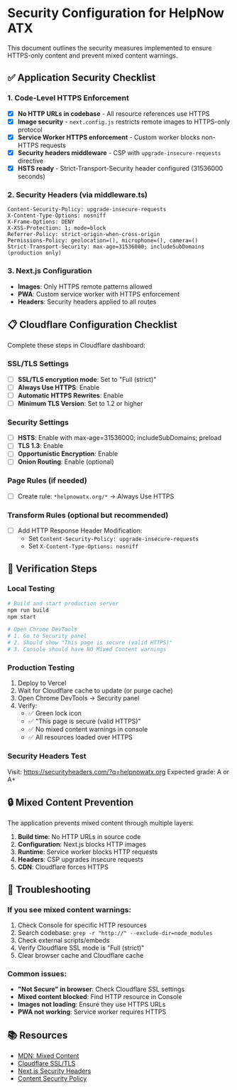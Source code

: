 # Security Configuration for HelpNow ATX

This document outlines the security measures implemented to ensure HTTPS-only content and prevent mixed content warnings.

## ✅ Application Security Checklist

### 1. Code-Level HTTPS Enforcement
- [x] **No HTTP URLs in codebase** - All resource references use HTTPS
- [x] **Image security** - `next.config.js` restricts remote images to HTTPS-only protocol
- [x] **Service Worker HTTPS enforcement** - Custom worker blocks non-HTTPS requests
- [x] **Security headers middleware** - CSP with `upgrade-insecure-requests` directive
- [x] **HSTS ready** - Strict-Transport-Security header configured (31536000 seconds)

### 2. Security Headers (via middleware.ts)
```
Content-Security-Policy: upgrade-insecure-requests
X-Content-Type-Options: nosniff
X-Frame-Options: DENY
X-XSS-Protection: 1; mode=block
Referrer-Policy: strict-origin-when-cross-origin
Permissions-Policy: geolocation=(), microphone=(), camera=()
Strict-Transport-Security: max-age=31536000; includeSubDomains (production only)
```

### 3. Next.js Configuration
- **Images**: Only HTTPS remote patterns allowed
- **PWA**: Custom service worker with HTTPS enforcement
- **Headers**: Security headers applied to all routes

## 📋 Cloudflare Configuration Checklist

Complete these steps in Cloudflare dashboard:

### SSL/TLS Settings
- [ ] **SSL/TLS encryption mode**: Set to "Full (strict)"
- [ ] **Always Use HTTPS**: Enable
- [ ] **Automatic HTTPS Rewrites**: Enable
- [ ] **Minimum TLS Version**: Set to 1.2 or higher

### Security Settings
- [ ] **HSTS**: Enable with max-age=31536000; includeSubDomains; preload
- [ ] **TLS 1.3**: Enable
- [ ] **Opportunistic Encryption**: Enable
- [ ] **Onion Routing**: Enable (optional)

### Page Rules (if needed)
- [ ] Create rule: `*helpnowatx.org/*` → Always Use HTTPS

### Transform Rules (optional but recommended)
- [ ] Add HTTP Response Header Modification:
  - Set `Content-Security-Policy: upgrade-insecure-requests`
  - Set `X-Content-Type-Options: nosniff`

## 🧪 Verification Steps

### Local Testing
```bash
# Build and start production server
npm run build
npm start

# Open Chrome DevTools
# 1. Go to Security panel
# 2. Should show "This page is secure (valid HTTPS)"
# 3. Console should have NO Mixed Content warnings
```

### Production Testing
1. Deploy to Vercel
2. Wait for Cloudflare cache to update (or purge cache)
3. Open Chrome DevTools → Security panel
4. Verify:
   - ✅ Green lock icon
   - ✅ "This page is secure (valid HTTPS)"
   - ✅ No mixed content warnings in console
   - ✅ All resources loaded over HTTPS

### Security Headers Test
Visit: https://securityheaders.com/?q=helpnowatx.org
Expected grade: A or A+

## 🔒 Mixed Content Prevention

The application prevents mixed content through multiple layers:

1. **Build time**: No HTTP URLs in source code
2. **Configuration**: Next.js blocks HTTP images
3. **Runtime**: Service worker blocks HTTP requests
4. **Headers**: CSP upgrades insecure requests
5. **CDN**: Cloudflare forces HTTPS

## 🚨 Troubleshooting

### If you see mixed content warnings:
1. Check Console for specific HTTP resources
2. Search codebase: `grep -r "http://" --exclude-dir=node_modules`
3. Check external scripts/embeds
4. Verify Cloudflare SSL mode is "Full (strict)"
5. Clear browser cache and Cloudflare cache

### Common issues:
- **"Not Secure" in browser**: Check Cloudflare SSL settings
- **Mixed content blocked**: Find HTTP resource in Console
- **Images not loading**: Ensure they use HTTPS URLs
- **PWA not working**: Service worker requires HTTPS

## 📚 Resources

- [MDN: Mixed Content](https://developer.mozilla.org/en-US/docs/Web/Security/Mixed_content)
- [Cloudflare SSL/TLS](https://developers.cloudflare.com/ssl/)
- [Next.js Security Headers](https://nextjs.org/docs/advanced-features/security-headers)
- [Content Security Policy](https://developer.mozilla.org/en-US/docs/Web/HTTP/CSP)